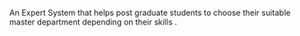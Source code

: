 An Expert System that helps post graduate students to choose their suitable master department depending on their skills .
